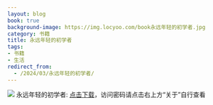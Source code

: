 ```yaml
---
layout: blog
book: true
background-image: https://img.locyoo.com/book永远年轻的初学者.jpg
category: 书籍
title: 永远年轻的初学者
tags:
- 书籍
- 生活
redirect_from:
  - /2024/03/永远年轻的初学者/
---
```

![](https://img.locyoo.com/book永远年轻的初学者.jpg)
永远年轻的初学者: <a name = "ref1" href="https://url18.ctfile.com/f/50983618-1051396912-cfd673?p=3619">点击下载</a>，访问密码请点击右上方“关于”自行查看